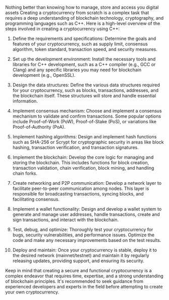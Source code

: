 Nothing better than knowing how to manage, store and access you digital assets
Creating a cryptocurrency from scratch is a complex task that requires a deep understanding of blockchain technology, cryptography, and programming languages such as C++. Here is a high-level overview of the steps involved in creating a cryptocurrency using C++:

1. Define the requirements and specifications: Determine the goals and features of your cryptocurrency, such as supply limit, consensus algorithm, token standard, transaction speed, and security measures.

2. Set up the development environment: Install the necessary tools and libraries for C++ development, such as a C++ compiler (e.g., GCC or Clang) and any specific libraries you may need for blockchain development (e.g., OpenSSL).

3. Design the data structures: Define the various data structures required for your cryptocurrency, such as blocks, transactions, addresses, and the blockchain itself. These structures will store and handle essential information.

4. Implement consensus mechanism: Choose and implement a consensus mechanism to validate and confirm transactions. Some popular options include Proof-of-Work (PoW), Proof-of-Stake (PoS), or variations like Proof-of-Authority (PoA).

5. Implement hashing algorithms: Design and implement hash functions such as SHA-256 or Scrypt for cryptographic security in areas like block hashing, transaction verification, and transaction signatures.

6. Implement the blockchain: Develop the core logic for managing and storing the blockchain. This includes functions for block creation, transaction validation, chain verification, block mining, and handling chain forks.

7. Create networking and P2P communication: Develop a network layer to facilitate peer-to-peer communication among nodes. This layer is responsible for broadcasting transactions, syncing blocks, and facilitating consensus.

8. Implement a wallet functionality: Design and develop a wallet system to generate and manage user addresses, handle transactions, create and sign transactions, and interact with the blockchain.

9. Test, debug, and optimize: Thoroughly test your cryptocurrency for bugs, security vulnerabilities, and performance issues. Optimize the code and make any necessary improvements based on the test results.

10. Deploy and maintain: Once your cryptocurrency is stable, deploy it to the desired network (mainnet/testnet) and maintain it by regularly releasing updates, providing support, and ensuring its security.

Keep in mind that creating a secure and functional cryptocurrency is a complex endeavor that requires time, expertise, and a strong understanding of blockchain principles. It's recommended to seek guidance from experienced developers and experts in the field before attempting to create your own cryptocurrency.
